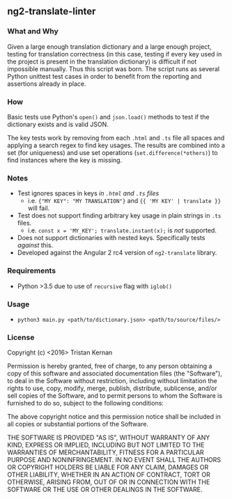 ## ng2-translate-linter

### What and Why
Given a large enough translation dictionary and a large enough project, testing for translation correctness (in this
case, testing if every key used in the project is present in the translation dictionary) is difficult if not impossible 
manually. Thus this script was born. The script runs as several Python unittest test cases in order to benefit from 
the reporting and assertions already in place.

### How
Basic tests use Python's `open()` and `json.load()` methods to test if the dictionary exists and is valid JSON.

The key tests work by removing from each `.html` and `.ts` file all spaces and applying a search regex to find key 
usages. The results are combined into a set (for uniqueness) and use set operations (`set.difference(*others)`) 
to find instances where the key is missing.

### Notes
- Test ignores spaces in keys *in `.html` and `.ts` files*
    - i.e. `{"MY KEY": "MY TRANSLATION"}` and `{{ 'MY KEY' | translate }}` will fail.
- Test does not support finding arbitrary key usage in plain strings in `.ts` files.
    - i.e. `const x = 'MY_KEY'; translate.instant(x);` is *not* supported.
- Does not support dictionaries with nested keys. Specifically tests *against* this.
- Developed against the Angular 2 rc4 version of `ng2-translate` library.
    
### Requirements
- Python >3.5 due to use of `recursive` flag with `iglob()` 
    
### Usage
- `python3 main.py <path/to/dictionary.json> <path/to/source/files/>`
    
### License
Copyright (c) <2016> Tristan Kernan

Permission is hereby granted, free of charge, to any person obtaining a copy of this software and associated
documentation files (the "Software"), to deal in the Software without restriction, including without limitation the
rights to use, copy, modify, merge, publish, distribute, sublicense, and/or sell copies of the Software, and to permit
persons to whom the Software is furnished to do so, subject to the following conditions:

The above copyright notice and this permission notice shall be included in all copies or substantial portions of
the Software.

THE SOFTWARE IS PROVIDED "AS IS", WITHOUT WARRANTY OF ANY KIND, EXPRESS OR IMPLIED, INCLUDING BUT NOT LIMITED TO THE
WARRANTIES OF MERCHANTABILITY, FITNESS FOR A PARTICULAR PURPOSE AND NONINFRINGEMENT. IN NO EVENT SHALL THE AUTHORS OR
COPYRIGHT HOLDERS BE LIABLE FOR ANY CLAIM, DAMAGES OR OTHER LIABILITY, WHETHER IN AN ACTION OF CONTRACT, TORT OR
OTHERWISE, ARISING FROM, OUT OF OR IN CONNECTION WITH THE SOFTWARE OR THE USE OR OTHER DEALINGS IN THE SOFTWARE.